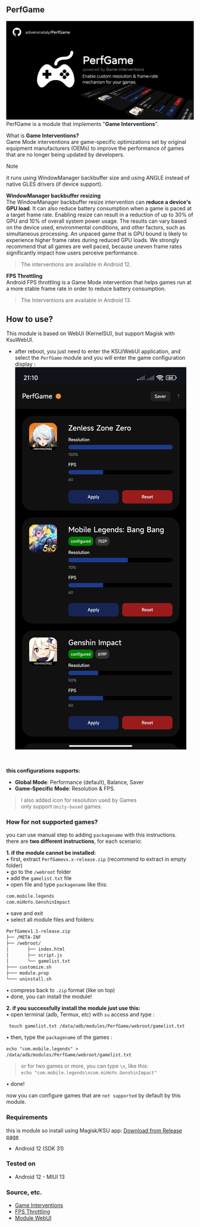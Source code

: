 ## PerfGame
![banner](https://github.com/adivenxnataly/PerfGame/blob/main/files/perfbanner.png)
PerfGame is a module that implements "**Game Interventions**".

What is **Game Interventions?** <br>
Game Mode interventions are game-specific optimizations set by original equipment manufacturers (OEMs) to improve the performance of games that are no longer being updated by developers.

> [!NOTE]
> it runs using WindowManager backbuffer size and using ANGLE instead of native GLES drivers (if device support).

**WindowManager backbuffer resizing** <br>
The WindowManager backbuffer resize intervention can **reduce a device's GPU load**. It can also reduce battery consumption when a game is paced at a target frame rate.
Enabling resize can result in a reduction of up to 30% of GPU and 10% of overall system power usage. The results can vary based on the device used, environmental conditions, and other factors, such as simultaneous processing.
An unpaced game that is GPU bound is likely to experience higher frame rates during reduced GPU loads.
We strongly recommend that all games are well paced, because uneven frame rates significantly impact how users perceive performance.
<br>
> The interventions are available in Android 12.

**FPS Throttling**<br>
Android FPS throttling is a Game Mode intervention that helps games run at a more stable frame rate in order to reduce battery consumption.
<br>
> The Interventions are available in Android 13.


## How to use?
This module is based on WebUI (KernelSU), but support Magisk with KsuWebUI.
 - after reboot, you just need to enter the KSU/WebUI application, and select the `PerfGame` module and you will enter the game configuration display :
![screenshot](https://github.com/adivenxnataly/PerfGame/blob/main/files/perfgame.jpg)
<br>

**this configurations supports:**
 - **Global Mode**: Performance (default), Balance, Saver
 - **Game-Specific Mode**: Resolution & FPS.
 > I also added icon for resolution used by Games <br>
 > only support `Unity-based` games.

### How for not supported games? 
you can use manual step to adding `packagename` with this instructions. <br>
there are **two different instructions**, for each scenario: <br>

**1. if the module cannot be installed:** <br>
• first, extract `PerfGamevx.x-release.zip` (recommend to extract in empty folder)<br>
• go to the `/webroot` folder <br>
• add the `gamelist.txt` file <br>
• open file and type `packagename` like this: <br>

    com.mobile.legends
    com.miHoYo.GenshinImpact

• save and exit <br>
• select all module files and folders:
  ```
PerfGamev1.1-release.zip
├── /META-INF
├── /webroot/
│       ├── index.html
│       ├── script.js
│       └── gamelist.txt
├─── customize.sh
├─── module.prop
└─── uninstall.sh
```
• compress back to `.zip` format (like on top) <br>
• done, you can install the module! <br>

**2. if you successfully install the module just use this:** <br>
• open terminal (adb, Termux, etc) with `su` access and type :

     touch gamelist.txt /data/adb/modules/PerfGame/webroot/gamelist.txt
  
• then, type the `packagename` of the games :

    echo "com.mobile.legends" > /data/adb/modules/PerfGame/webroot/gamelist.txt
    
> or for two games or more, you can type `\n`, like this: <br>
> `echo "com.mobile.legends\ncom.miHoYo.GenshinImpact"`


• done! <br>

now you can configure games that are `not supported` by default by this module.

### Requirements
this is module so install using Magisk/KSU app:
 [Download from Release page](https://github.com/adivenxnataly/PerfGame/releases)

  - Android 12 (SDK 31)

### Tested on
- Android 12 - MIUI 13

### Source, etc.
- [Game Interventions](https://developer.android.com/games/optimize/adpf/gamemode/gamemode-interventions)<br>
- [FPS Throttling](https://developer.android.com/games/optimize/adpf/gamemode/fps-throttling)<br>
- [Module WebUI](https://kernelsu.org/guide/module-webui.html)
